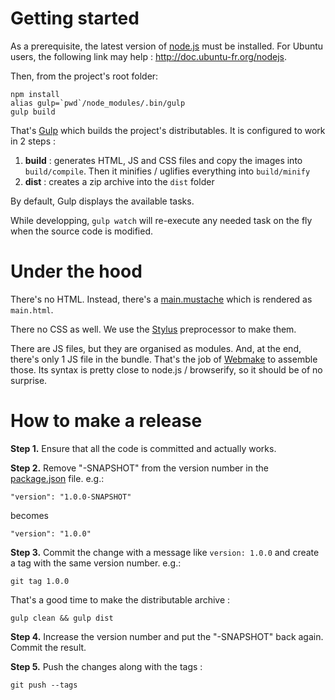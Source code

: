 # Getting started

As a prerequisite, the latest version of [node.js](http://nodejs.org) must be installed. For Ubuntu users, the following link may help : http://doc.ubuntu-fr.org/nodejs.


Then, from the project's root folder:
```
npm install
alias gulp=`pwd`/node_modules/.bin/gulp
gulp build
```

That's [Gulp](http://gulpjs.com/) which builds the project's distributables. It is configured to work in 2 steps :

1. **build** : generates HTML, JS and CSS files and copy the images into ```build/compile```. Then it minifies / uglifies everything into ```build/minify```
2. **dist** : creates a zip archive into the ```dist``` folder

By default, Gulp displays the available tasks.

While developping, ```gulp watch``` will re-execute any needed task on the fly when the source code is modified.


# Under the hood

There's no HTML. Instead, there's a [main.mustache](src/main.mustache) which is rendered as ```main.html```.

There no CSS as well. We use the [Stylus](http://learnboost.github.io/stylus/) preprocessor to make them.

There are JS files, but they are organised as modules. And, at the end, there's only 1 JS file in the bundle. That's the job of [Webmake](https://github.com/medikoo/modules-webmake) to assemble those. Its syntax is pretty close to node.js / browserify, so it should be of no surprise.


# How to make a release

**Step 1.** Ensure that all the code is committed and actually works.

**Step 2.** Remove "-SNAPSHOT" from the version number in the [package.json](package.json) file. e.g.:

    "version": "1.0.0-SNAPSHOT"

becomes

    "version": "1.0.0"

**Step 3.** Commit the change with a message like ```version: 1.0.0``` and create a tag with the same version number. e.g.:

    git tag 1.0.0

That's a good time to make the distributable archive :

    gulp clean && gulp dist

**Step 4.** Increase the version number and put the "-SNAPSHOT" back again. Commit the result.

**Step 5.** Push the changes along with the tags :

    git push --tags
